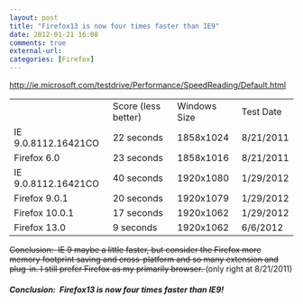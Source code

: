 ```yaml
---
layout: post
title: "Firefox13 is now four times faster than IE9"
date: 2012-01-21 16:08
comments: true
external-url:
categories: [Firefox]
---
```

<a title="http://ie.microsoft.com/testdrive/Performance/SpeedReading/Default.html" href="http://ie.microsoft.com/testdrive/Performance/SpeedReading/Default.html">http://ie.microsoft.com/testdrive/Performance/SpeedReading/Default.html</a>
<table>
<tbody>
<tr>
<td>&nbsp;</td>
<td>Score (less better)</td>
<td>Windows Size</td>
<td>Test Date</td>
</tr>
<tr>
<td>IE 9.0.8112.16421CO</td>
<td>22 seconds</td>
<td>1858x1024</td>
<td>8/21/2011</td>
</tr>
<tr>
<td>Firefox 6.0</td>
<td>23 seconds</td>
<td>1858x1016</td>
<td>8/21/2011</td>
</tr>
<tr>
<td>IE 9.0.8112.16421CO</td>
<td>40 seconds</td>
<td>1920x1080</td>
<td>1/29/2012</td>
</tr>
<tr>
<td>Firefox 9.0.1</td>
<td>20 seconds</td>
<td>1920x1079</td>
<td>1/29/2012</td>
</tr>
<tr>
<td>Firefox 10.0.1</td>
<td>17 seconds</td>
<td>1920x1062</td>
<td>1/29/2012</td>
</tr>
<tr>
<td>Firefox 13.0</td>
<td>9 seconds</td>
<td>1920x1062</td>
<td>6/6/2012</td>
</tr>
</tbody>
</table>

<span style="text-decoration: line-through;">Conclusion:&nbsp; IE 9 maybe a little faster, but consider the Firefox more memory footprint saving and cross-platform and so many extension and plug-in. I still prefer Firefox as my primarily browser. </span>(only right at 8/21/2011)

##### Conclusion:&nbsp; Firefox13 is now four times faster than IE9!